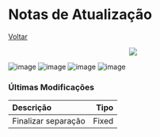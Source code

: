 # Notas de Atualização

[Voltar](https://github.com/devhunes/docs/blob/master/Pick%20'n'%20Go/home.md#pick-n-go)

<p align="center">
  <img src="http://hunes.com.br/imagens/mobile/pickngo/015(2).png">
</p>

![image](https://img.shields.io/badge/version@date-v1.3.1%20(29/01/2020)-success)
![image](https://img.shields.io/badge/version@date-v1.3.0%20(21/01/2020)-important)
![image](https://img.shields.io/badge/version@date-v1.2.1%20(27/12/2019)-important)
![image](https://img.shields.io/badge/version@date-v1.2.0%20(17/12/2019)-important)

### Últimas Modificações

Descrição | Tipo
:--- | ---:
Finalizar separação | Fixed
